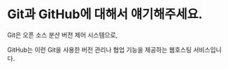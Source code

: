 # Git과 GitHub에 대해서 얘기해주세요.

Git은 오픈 소스 분산 버전 제어 시스템으로,

GitHub는 이런 Git을 사용한 버전 관리나 협업 기능을 제공하는 웹호스팅 서비스입니다.